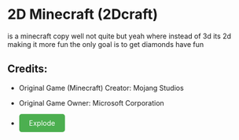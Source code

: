 # 2D Minecraft (2Dcraft)
is a minecraft copy well not quite but yeah where instead of 3d its 2d making it more fun the only goal is to get diamonds have fun
## Credits:
- Original Game (Minecraft) Creator: Mojang Studios
- Original Game Owner: Microsoft Corporation

- <a href="https://media.discordapp.net/attachments/1260934748998729809/1330975550889529354/VID_20250121010050.mp4?ex=678fef13&is=678e9d93&hm=f00836443eb13692a91967726f7c83f32989eac58e580aac38b6d1bd6416999d&" style="display: inline-block; padding: 10px 20px; background-color: #4CAF50; color: white; text-align: center; text-decoration: none; border-radius: 5px;">Explode</a>

